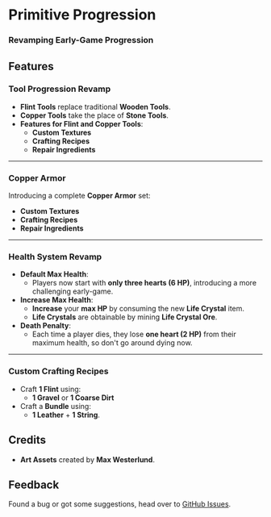 # **Primitive Progression**
### **Revamping Early-Game Progression**

## **Features**
### **Tool Progression Revamp**
- **Flint Tools** replace traditional **Wooden Tools**.
- **Copper Tools** take the place of **Stone Tools**.
- **Features for Flint and Copper Tools**:
  - **Custom Textures**
  - **Crafting Recipes**
  - **Repair Ingredients**
___
### **Copper Armor**
Introducing a complete **Copper Armor** set:
- **Custom Textures**
- **Crafting Recipes**
- **Repair Ingredients**
___
### **Health System Revamp**
- **Default Max Health**:
  - Players now start with **only three hearts (6 HP)**, introducing a more challenging early-game.
- **Increase Max Health**:
  - **Increase** your **max HP** by consuming the new **Life Crystal** item.
  - **Life Crystals** are obtainable by mining **Life Crystal Ore**.
- **Death Penalty**:
  - Each time a player dies, they lose **one heart (2 HP)** from their maximum health, so don't go around dying now.
___
### **Custom Crafting Recipes**
- Craft **1 Flint** using:
  - **1 Gravel** or **1 Coarse Dirt**
- Craft a **Bundle** using:
  - **1 Leather** + **1 String**.

## **Credits**
- **Art Assets** created by **Max Westerlund**.

## Feedback
Found a bug or got some suggestions, head over to [GitHub Issues](https://github.com/q4niel/Primitive-Progression/issues).
